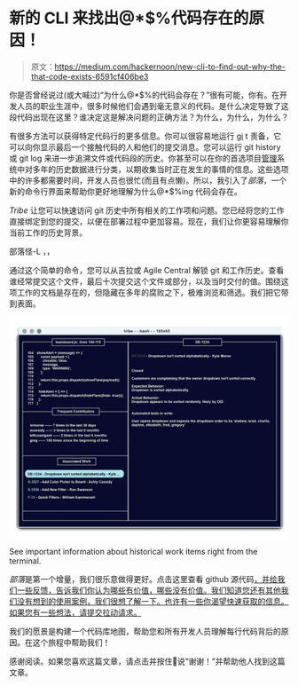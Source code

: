 # 新的 CLI 来找出@*$%代码存在的原因！

> 原文：<https://medium.com/hackernoon/new-cli-to-find-out-why-the-that-code-exists-6591cf406be3>

你是否曾经说过(或大喊过)“为什么@*$%的代码会存在？”很有可能，你有。在开发人员的职业生涯中，很多时候他们会遇到毫无意义的代码。是什么决定导致了这段代码出现在这里？谁决定这是解决问题的正确方法？为什么，为什么，为什么？

有很多方法可以获得特定代码行的更多信息。你可以很容易地运行 [gi](https://hackernoon.com/tagged/git) t 责备，它可以向你显示最后一个接触代码的人和他们的提交消息。您可以运行 git history 或 git log 来进一步追溯文件或代码段的历史。你甚至可以在你的首选项目[管理](https://hackernoon.com/tagged/management)系统中对多年的历史数据进行分类，以期收集当时正在发生的事情的信息。这些选项中的许多都需要时间，开发人员也很忙(而且有点懒)。所以，我引入了*部落*，一个新的命令行界面来帮助你更好地理解为什么@*$%ing 代码会存在。

*Tribe* 让您可以快速访问 git 历史中所有相关的工作项和问题。您已经将您的工作直接绑定到您的提交，以便在部署过程中更加容易。现在，我们让你更容易理解你当前工作的历史背景。

部落怪-L <start line="">，<end line="">，<filename></filename></end></start>

通过这个简单的命令，您可以从吉拉或 Agile Central 解锁 git 和工作历史。查看谁经常提交这个文件，最后十次提交这个文件或部分，以及当时交付的值。围绕这项工作的文档是存在的，但隐藏在多年的腐败之下，极难浏览和筛选。我们把它带到表面。

![](img/9366edd7f10cbd5b4bf4c831bf8f3869.png)

See important information about historical work items right from the terminal.

*部落*是第一个增量，我们很乐意做得更好。点击这里查看 github 源代码[，并给我们一些反馈，告诉我们你认为哪些有价值，哪些没有价值。我们知道您还有其他我们没有想到的使用案例，我们很想了解一下。也许有一些你渴望快速获取的信息。如果您有一些想法，请提交拉动请求。](https://github.com/HeySquirrel/tribe)

我们的愿景是构建一个代码库地图，帮助您和所有开发人员理解每行代码背后的原因。在这个旅程中帮助我们！

感谢阅读。如果您喜欢这篇文章，请点击并按住👏说“谢谢！”并帮助他人找到这篇文章。